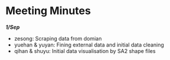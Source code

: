 # Meeting Minutes

***1/Sep***
- zesong: Scraping data from domian
- yuehan & yuyan: Fining external data and initial data cleaning
- qihan & shuyu: Initial data visualisation by SA2 shape files